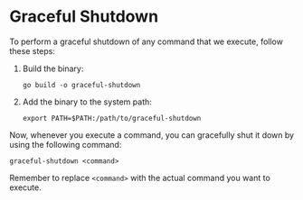 # Graceful Shutdown

To perform a graceful shutdown of any command that we execute, follow these steps:

1. Build the binary:
    ```
    go build -o graceful-shutdown
    ```

2. Add the binary to the system path:
    ```
    export PATH=$PATH:/path/to/graceful-shutdown
    ```

Now, whenever you execute a command, you can gracefully shut it down by using the following command:
```
graceful-shutdown <command>
```

Remember to replace `<command>` with the actual command you want to execute.
